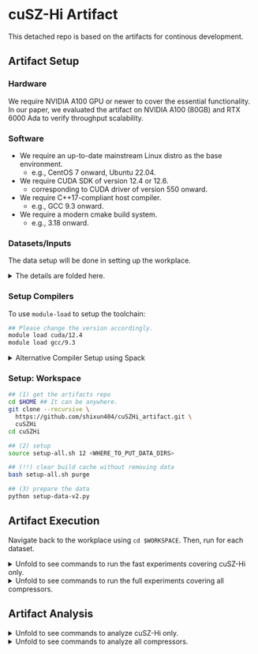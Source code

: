 # cuSZ-Hi Artifact

This detached repo is based on the artifacts for continous development.

## Artifact Setup

### Hardware

We require NVIDIA A100 GPU or newer to cover the essential functionality. In our paper, we evaluated the artifact on NVIDIA A100 (80GB) and RTX 6000 Ada to verify throughput scalability.

### Software

- We require an up-to-date mainstream Linux distro as the base environment.
  - e.g., CentOS 7 onward, Ubuntu 22.04.
- We require CUDA SDK of version 12.4 or 12.6.
  - corresponding to CUDA driver of version 550 onward.
- We require C++17-compliant host compiler.
  - e.g., GCC 9.3 onward.
- We require a modern cmake build system.
  - e.g., 3.18 onward. 


### Datasets/Inputs

The data setup will be done in setting up the workplace. 

<details>
<summary>
The details are folded here.
</summary>

- JHTDB 
  - Though hosted on https://turbulence.pha.jhu.edu/ as open data, it requires a token to access the data, which prohibits us from automating the data preprocessing. We can upload the data to a sharepoint if required.
- CESM, Miranda, Nyx, QMCPack 
  - hosted on https://sdrbench.github.io
- RTM data are from proprietary simulations
  - which are not open to the public.
  - We exclude the use of RTM in this artifact.

</details>  

### Setup Compilers

To use `module-load` to setup the toolchain:

```bash
## Please change the version accordingly.
module load cuda/12.4
module load gcc/9.3
````

<details>
<summary>
Alternative Compiler Setup using Spack 
</summary>

```bash
cd $HOME
git clone -c feature.manyFiles=true \
https://github.com/spack/spack.git
## Now, initialize Spack on terminal start
## It is recommended to add the next line to
## "$HOME/.bashrc" or "$HOME/.zshrc"
. $HOME/spack/share/spack/setup-env.sh
## For other shells, please refer to the
## instruction by typing (quotes not included)
## "$HOME/spack/bin/spack load"
spack compiler find
spack install gcc@9.3.0
spack install cuda@12.4.4%gcc@9.3.0

spack load gcc@9.3.0 cuda@12.4.4
export LD_LIBRARY_PATH=$(dirname $(which nvcc))/../lib64:$LD_LIBRARY_PATH
```

</details>

### Setup: Workspace

```bash
## (1) get the artifacts repo
cd $HOME ## It can be anywhere.
git clone --recursive \
  https://github.com/shixun404/cuSZHi_artifact.git \
  cuSZHi
cd cuSZHi

## (2) setup
source setup-all.sh 12 <WHERE_TO_PUT_DATA_DIRS>

## (!!) clear build cache without removing data
bash setup-all.sh purge

## (3) prepare the data
python setup-data-v2.py
```

## Artifact Execution

Navigate back to the workplace using `cd $WORKSPACE`. Then, run for each dataset.

<details>
<summary>
Unfold to see commands to run the fast experiments covering cuSZ-Hi only.
</summary>

```bash
## $DATAPATH is set in setup-all.sh
## Please copy-paste each text block to run the per-dataset experiments.

## Nyx
THIS_DATADIR=SDRBENCH-EXASKY-NYX-512x512x512
python script_data_collection.py  \
  --input ${DATAPATH}/${THIS_DATADIR} \
  --output $DATAPATH/${THIS_DATADIR}_log \
  --dims 512 512 512 --cmp cuSZi

## Miranda
THIS_DATADIR=SDRBENCH-Miranda-256x384x384
python script_data_collection.py  \
  --input ${DATAPATH}/${THIS_DATADIR} \
  --output $DATAPATH/${THIS_DATADIR}_log \
  --dims 384 384 256 --cmp cuSZi

## QMC
THIS_DATADIR=SDRBENCH-SDRBENCH-QMCPack
python script_data_collection.py  \
  --input ${DATAPATH}/${THIS_DATADIR} \
  --output $DATAPATH/${THIS_DATADIR}_log \
  --dims 69 69 33120 --cmp cuSZi
```
</details>


<details>

<summary>
Unfold to see commands to run the full experiments covering all compressors.
</summary>

```bash
## $DATAPATH is set in setup-all.sh
## Please copy-paste each text block to run the per-dataset experiments.

## Nyx
THIS_DATADIR=SDRBENCH-EXASKY-NYX-512x512x512
python script_data_collection.py  \
  --input ${DATAPATH}/${THIS_DATADIR} \
  --output $DATAPATH/${THIS_DATADIR}_log \
  --dims 512 512 512

## Miranda
THIS_DATADIR=SDRBENCH-Miranda-256x384x384
python script_data_collection.py  \
  --input ${DATAPATH}/${THIS_DATADIR} \
  --output $DATAPATH/${THIS_DATADIR}_log \
  --dims 384 384 256

## QMC
THIS_DATADIR=SDRBENCH-SDRBENCH-QMCPack
python script_data_collection.py  \
  --input ${DATAPATH}/${THIS_DATADIR} \
  --output $DATAPATH/${THIS_DATADIR}_log \
  --dims 69 69 33120
```

</details>


## Artifact Analysis

<details>
<summary>
Unfold to see commands to analyze cuSZ-Hi only.
</summary>

```bash
## $DATAPATH is set in setup-all.sh
## Please copy-paste each text block to get the raw analysis results.

## Nyx
THIS_DATADIR=SDRBENCH-EXASKY-NYX-512x512x512
python script_data_analysis.py  \
  --input ${DATAPATH}/${THIS_DATADIR}_log \
  --output $DATAPATH/${THIS_DATADIR}_csv \
  --dims 512 512 512 --cmp cuSZHi

## Miranda
THIS_DATADIR=SDRBENCH-Miranda-256x384x384
python script_data_analysis.py  \
  --input ${DATAPATH}/${THIS_DATADIR}_log \
  --output $DATAPATH/${THIS_DATADIR}_csv \
  --dims 384 384 256 --cmp cuSZHi

## QMC
THIS_DATADIR=SDRBENCH-SDRBENCH-QMCPack
python script_data_analysis.py  \
  --input ${DATAPATH}/${THIS_DATADIR}_log \
  --output $DATAPATH/${THIS_DATADIR}_csv \
  --dims 69 69 33120 --cmp cuSZHi
```
</details>

<details>
<summary>
Unfold to see commands to analyze all compressors.
</summary>

```bash
## $DATAPATH is set in setup-all.sh
## Please copy-paste each text block to get the raw analysis results.

## Nyx
THIS_DATADIR=SDRBENCH-EXASKY-NYX-512x512x512
python script_data_analysis.py  \
  --input ${DATAPATH}/${THIS_DATADIR}_log \
  --output $DATAPATH/${THIS_DATADIR}_csv \
  --dims 512 512 512

## Miranda
THIS_DATADIR=SDRBENCH-Miranda-256x384x384
python script_data_analysis.py  \
  --input ${DATAPATH}/${THIS_DATADIR}_log \
  --output $DATAPATH/${THIS_DATADIR}_csv \
  --dims 384 384 256

## QMC
THIS_DATADIR=SDRBENCH-SDRBENCH-QMCPack
python script_data_analysis.py  \
  --input ${DATAPATH}/${THIS_DATADIR}_log \
  --output $DATAPATH/${THIS_DATADIR}_csv \
  --dims 69 69 33120
```
</details>

